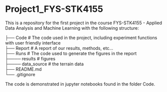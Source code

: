 # Project1_FYS-STK4155

This is a repository for the first project in the course FYS-STK4155 - Applied Data Analysis and Machine Learning with the following structure:

├── Code # The code used in the project, including experiment functions with user friendly interface \
├── Report # A report of our results, methods, etc...\
├── Runs # The code used to generate the figures in the report\
├──── results # figures \
├──── data_source # the terrain data \
├── README.md \
└── .gitignore

The code is demonstrated in jupyter notebooks found in the folder Code. 
